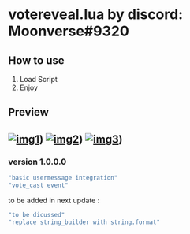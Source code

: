 # votereveal.lua by discord: Moonverse#9320

## How to use
1. Load Script
2. Enjoy

## Preview 
[![img1](https://too.lewd.se/2595ac041dbc_%5B1648465222%5D_%5B436x102%5D.png)](https://too.lewd.se/2595ac041dbc_%5B1648465222%5D_%5B436x102%5D.png))
[![img2](https://too.lewd.se/19e56e095ab8_%5B1648466835%5D_%5B437x211%5D.png)](https://too.lewd.se/19e56e095ab8_%5B1648466835%5D_%5B437x211%5D.png))
[![img3](https://too.lewd.se/ec92dba452c1_%5B1648466843%5D_%5B437x435%5D.png)](https://too.lewd.se/ec92dba452c1_%5B1648466843%5D_%5B437x435%5D.png))
---
### version 1.0.0.0
```lua
"basic usermessage integration"
"vote_cast event"
```

to be added in next update :
```lua
"to be dicussed"
"replace string_builder with string.format"
```
